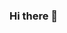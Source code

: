 ### Hi there 👋

<!--
**surya810/surya810** is a ✨ _special_ ✨ repository because its `README.md` (this file) appears on your GitHub profile.

Here are some ideas to get you started:

###🔭 I’m currently working on ...
###🌱 I’m currently learning ...React Native, Django
- 👯 I’m looking to collaborate on ...
- 🤔 I’m looking for help with ...
###💬 Ask me about ...Anything
- 📫 How to reach me: ...
- 😄 Pronouns: ...
- ⚡ Fun fact: ...
-->
